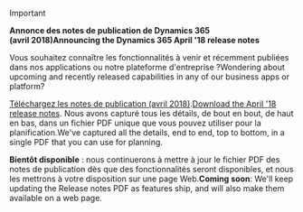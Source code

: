 > [!IMPORTANT]
> <span data-ttu-id="0bb73-101">**Annonce des notes de publication de Dynamics 365 (avril 2018)**</span><span class="sxs-lookup"><span data-stu-id="0bb73-101">**Announcing the Dynamics 365 April '18 release notes**</span></span>
>
> <span data-ttu-id="0bb73-102">Vous souhaitez connaître les fonctionnalités à venir et récemment publiées dans nos applications ou notre plateforme d'entreprise ?</span><span class="sxs-lookup"><span data-stu-id="0bb73-102">Wondering about upcoming and recently released capabilities in any of our business apps or platform?</span></span>
>
> <span data-ttu-id="0bb73-103">[Téléchargez les notes de publication (avril 2018)](https://go.microsoft.com/fwlink/?linkid=870424).</span><span class="sxs-lookup"><span data-stu-id="0bb73-103">[Download the April '18 release notes](https://go.microsoft.com/fwlink/?linkid=870424).</span></span> <span data-ttu-id="0bb73-104">Nous avons capturé tous les détails, de bout en bout, de haut en bas, dans un fichier PDF unique que vous pouvez utiliser pour la planification.</span><span class="sxs-lookup"><span data-stu-id="0bb73-104">We've captured all the details, end to end, top to bottom, in a single PDF that you can use for planning.</span></span>  
>
> <span data-ttu-id="0bb73-105">**Bientôt disponible** : nous continuerons à mettre à jour le fichier PDF des notes de publication dès que des fonctionnalités seront disponibles, et nous les mettrons à votre disposition sur une page Web.</span><span class="sxs-lookup"><span data-stu-id="0bb73-105">**Coming soon**: We'll keep updating the Release notes PDF as features ship, and will also make them available on a web page.</span></span> 
